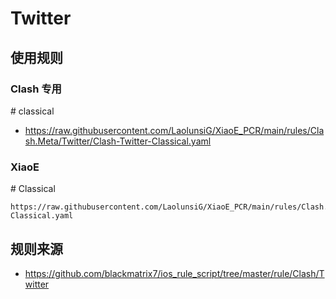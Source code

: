 # Twitter

## 使用规则
### Clash 专用
\# classical
- https://raw.githubusercontent.com/LaolunsiG/XiaoE_PCR/main/rules/Clash.Meta/Twitter/Clash-Twitter-Classical.yaml

### XiaoE
\# Classical
```
https://raw.githubusercontent.com/LaolunsiG/XiaoE_PCR/main/rules/Clash.Meta/Twitter/Twitter-Classical.yaml
```

## 规则来源
- https://github.com/blackmatrix7/ios_rule_script/tree/master/rule/Clash/Twitter

